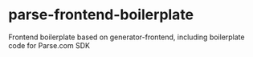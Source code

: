# parse-frontend-boilerplate
Frontend boilerplate based on generator-frontend, including boilerplate code for Parse.com SDK
